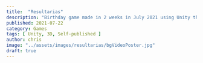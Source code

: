 ```yaml
---
title:  "Resultarias"
description: "Birthday game made in 2 weeks in July 2021 using Unity that I made together with friends from Discord!"
published: 2021-07-22
category: Games
tags: [ Unity, 3D, Self-published ]
author: chris
image: "../assets/images/resultarias/bgVideoPoster.jpg"
draft: true
---
```


> 
